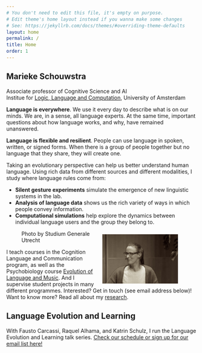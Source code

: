 ```yaml
---
# You don't need to edit this file, it's empty on purpose.
# Edit theme's home layout instead if you wanna make some changes
# See: https://jekyllrb.com/docs/themes/#overriding-theme-defaults
layout: home
permalink: /
title: Home
order: 1
---
```



## Marieke Schouwstra 
Associate professor of Cognitive Science and AI <br />
Institue for [Logic, Language and Computation](https://www.illc.uva.nl/), University of Amsterdam

**Language is everywhere**. We use it every day to describe what is on our minds. We are, in a sense, all language experts. At the same time, important questions about how language works, and why, have remained unanswered.

**Language is flexible and resilient**. People can use language in spoken, written, or signed forms. When there is a group of people together but no language that they share, they will create one. 

Taking an evolutionary perspective can help us better understand human language. Using rich data from different sources and different modalities, I study where language rules come from:

- **Silent gesture experiments** simulate the emergence of new linguistic systems in the lab.
- **Analysis of language data** shows us the rich variety of ways in which people convey information. 
- **Computational simulations** help explore the dynamics between individual language users and the group they belong to.


<figure>
<img src="images/marieke2025.jpg" alt="marieke" height="130"  align="right" style="padding: 10px;" />
<figcaption class="figure-caption text-center">Photo by Studium Generale Utrecht</figcaption>
</figure>


I teach courses in the Cognition Language and Communication program, as well as the Psychobiology course [Evolution of Language and Music](https://evolutionoflanguageandmusic.wordpress.com/). And I supervise student projects in many different programmes. Interested? Get in touch (see email address below)! Want to know more? Read all about my [research](https://mariekeschouwstra.github.io/research/ "Let's evolve languages!"). 

## Language Evolution and Learning

With Fausto Carcassi, Raquel Alhama, and Katrin Schulz, I run the Language Evolution and Learning talk series. [Check our schedule or sign up for our email list here!](https://sites.google.com/view/lela-amsterdam)

